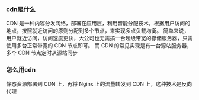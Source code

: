 ### cdn是什么
CDN 是一种内容分发网络，部署在应用层，利用智能分配技术，根据用户访问的地点，按照就近访问的原则分配到多个节点，来实现多点负载均衡。
简单来说，用户就近访问，访问速度更快，大公司也无需搞一台超级带宽的存储服务器，只需使用多台正常带宽的 CDN 节点即可。
而 CDN 的常见实现是有一台源站服务器，多个 CDN 节点定时从源站同步

### 怎么用cdn
静态资源部署到 CDN 上，再将 Nginx 上的流量转发到 CDN 上，这种技术是反向代理